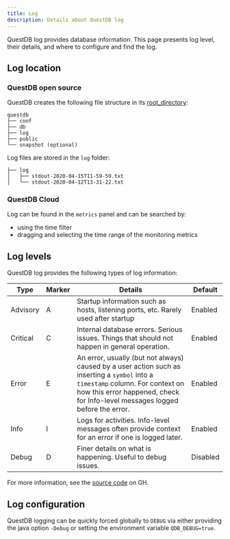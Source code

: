 ```yaml
---
title: Log
description: Details about QuestDB log
---
```


QuestDB log provides database information. This page presents log level, their details, and where to configure and find the log.

## Log location


### QuestDB open source

QuestDB creates the following file structure in its [root_directory](/docs/concept/root-directory-structure/):

```filestructure
questdb
├── conf
├── db
├── log
├── public
└── snapshot (optional)
```

Log files are stored in the `log` folder:

```filestructure
├── log
│   ├── stdout-2020-04-15T11-59-59.txt
│   └── stdout-2020-04-12T13-31-22.txt
```


### QuestDB Cloud

Log can be found in the `metrics` panel and can be searched by:

- using the time filter 
- dragging and selecting the time range of the monitoring metrics

## Log levels

QuestDB log provides the following types of log information:

Type | Marker | Details | Default
-- | -- | -- | --
Advisory | A | Startup information such as hosts, listening ports, etc. Rarely used after startup | Enabled
Critical | C | Internal database errors. Serious issues. Things that should not happen in general operation. | Enabled
Error | E | An error, usually (but not always) caused by a user action such as inserting a `symbol` into a `timestamp` column. For context on how this error happened, check for Info-level messages logged before the error. | Enabled
Info | I | Logs for activities. Info-level messages often provide context for an error if one is logged later. | Enabled
Debug | D | Finer details on what is happening. Useful to debug issues. | Disabled

For more information, see the [source code](https://github.com/questdb/questdb/blob/master/core/src/main/java/io/questdb/log/LogLevel.java) on GH.

## Log configuration

QuestDB logging can be quickly forced globally to `DEBUG` via either providing
the java option `-Debug` or setting the environment variable `QDB_DEBUG=true`.